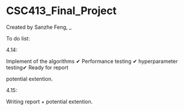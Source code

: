 # CSC413_Final_Project
Created by Sanzhe Feng, _

To do list:

4.14:

Implement of the algorithms ✔
Performance testing ✔  hyperparameter testing✔ Ready for report

 potential extention.

4.15:

Writing report + potential extention. 

